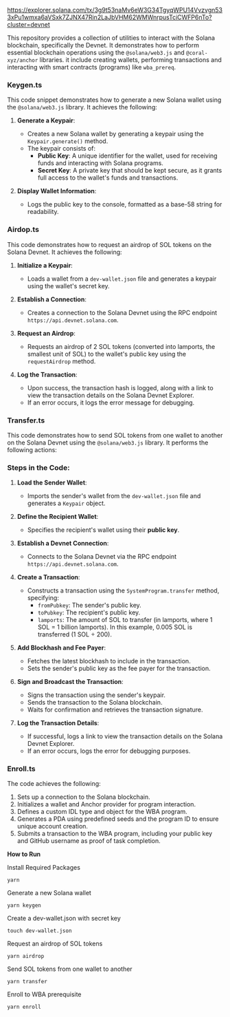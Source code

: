 https://explorer.solana.com/tx/3g9t53naMv6eW3G34TgyqWPU14Vvzvgn533xPu1wmxa6aVSxk7ZJNX47Rin2LaJbVHM62WMWnrpusTciCWFP6nTo?cluster=devnet


This repository provides a collection of utilities to interact with the Solana blockchain, specifically the Devnet. It demonstrates how to perform essential blockchain operations using the `@solana/web3.js` and `@coral-xyz/anchor` libraries. it include creating wallets, performing transactions and interacting with smart contracts (programs) like `wba_prereq`.


### Keygen.ts

This code snippet demonstrates how to generate a new Solana wallet using the `@solana/web3.js` library. It achieves the following:

1. **Generate a Keypair**:

   - Creates a new Solana wallet by generating a keypair using the `Keypair.generate()` method.
   - The keypair consists of:
     - **Public Key**: A unique identifier for the wallet, used for receiving funds and interacting with Solana programs.
     - **Secret Key**: A private key that should be kept secure, as it grants full access to the wallet's funds and transactions.

2. **Display Wallet Information**:
   - Logs the public key to the console, formatted as a base-58 string for readability.

### Airdop.ts

This code demonstrates how to request an airdrop of SOL tokens on the Solana Devnet. It achieves the following:

1. **Initialize a Keypair**:

   - Loads a wallet from a `dev-wallet.json` file and generates a keypair using the wallet's secret key.

2. **Establish a Connection**:

   - Creates a connection to the Solana Devnet using the RPC endpoint `https://api.devnet.solana.com`.

3. **Request an Airdrop**:

   - Requests an airdrop of 2 SOL tokens (converted into lamports, the smallest unit of SOL) to the wallet's public key using the `requestAirdrop` method.

4. **Log the Transaction**:
   - Upon success, the transaction hash is logged, along with a link to view the transaction details on the Solana Devnet Explorer.
   - If an error occurs, it logs the error message for debugging.

### Transfer.ts

This code demonstrates how to send SOL tokens from one wallet to another on the Solana Devnet using the `@solana/web3.js` library. It performs the following actions:

### Steps in the Code:

1. **Load the Sender Wallet**:

   - Imports the sender's wallet from the `dev-wallet.json` file and generates a `Keypair` object.

2. **Define the Recipient Wallet**:

   - Specifies the recipient's wallet using their **public key**.

3. **Establish a Devnet Connection**:

   - Connects to the Solana Devnet via the RPC endpoint `https://api.devnet.solana.com`.

4. **Create a Transaction**:

   - Constructs a transaction using the `SystemProgram.transfer` method, specifying:
     - `fromPubkey`: The sender's public key.
     - `toPubkey`: The recipient's public key.
     - `lamports`: The amount of SOL to transfer (in lamports, where 1 SOL = 1 billion lamports). In this example, 0.005 SOL is transferred (1 SOL ÷ 200).

5. **Add Blockhash and Fee Payer**:

   - Fetches the latest blockhash to include in the transaction.
   - Sets the sender's public key as the fee payer for the transaction.

6. **Sign and Broadcast the Transaction**:

   - Signs the transaction using the sender's keypair.
   - Sends the transaction to the Solana blockchain.
   - Waits for confirmation and retrieves the transaction signature.

7. **Log the Transaction Details**:
   - If successful, logs a link to view the transaction details on the Solana Devnet Explorer.
   - If an error occurs, logs the error for debugging purposes.

### Enroll.ts

The code achieves the following:

1. Sets up a connection to the Solana blockchain.
2. Initializes a wallet and Anchor provider for program interaction.
3. Defines a custom IDL type and object for the WBA program.
4. Generates a PDA using predefined seeds and the program ID to ensure unique account creation.
5. Submits a transaction to the WBA program, including your public key and GitHub username as proof of task completion.

**How to Run**

Install Required Packages
```
yarn
```
Generate a new Solana wallet
```
yarn keygen
```
Create a dev-wallet.json with secret key
```
touch dev-wallet.json
```
Request an airdrop of SOL tokens
```
yarn airdrop
```
Send SOL tokens from one wallet to another 
```
yarn transfer
```
Enroll to WBA prerequisite
```
yarn enroll
```